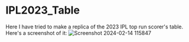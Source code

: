 # IPL2023_Table

Here I have tried to make a replica of the 2023 IPL top run scorer's table. Here's a screenshot of it:
![Screenshot 2024-02-14 115847](https://github.com/Wespy07/IPL2023_Table/assets/143990246/c77254b1-f99b-4556-bb61-57bddc5bb0ad)

